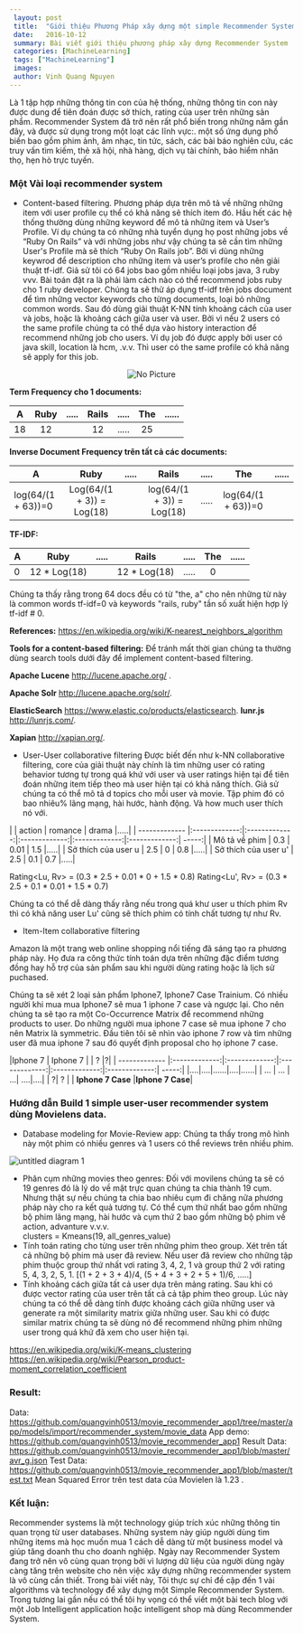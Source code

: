 ```yaml
---
 layout: post
 title:  "Giới thiệu Phương Pháp xây dựng một simple Recommender System dùng Machine Learning."
 date:   2016-10-12
 summary: Bài viết giới thiệu phương pháp xây dựng Recommender System
 categories: [MachineLearning]
 tags: ["MachineLearning"]
 images: 
 author: Vinh Quang Nguyen 
---
```


Là 1 tập hợp những thông tin con của hệ thống, những thông tin con này được dung để tiên đoán được sở thích, rating của user trên những sản phẩm. Recommender System đã trở nên rất phổ biến trong những năm gần đây, và được sử dụng trong một loạt các lĩnh vực:. một số ứng dụng phổ biến bao gồm phim ảnh, âm nhạc, tin tức, sách, các bài báo nghiên cứu, các truy vấn tìm kiếm, thẻ xã hội, nhà hàng, dịch vụ tài chính, bảo hiểm nhân thọ, hẹn hò trực tuyến.

### Một Vài loại recommender system
- Content-based filtering.
Phương pháp dựa trên mô tả về những những item với user profile cụ thể có khả năng sẽ thích item đó. Hầu hết các hệ thống thường dùng những keyword để mô tả những item và User’s Profile. Ví dụ chúng ta có những nhà tuyển dụng họ post những jobs về “Ruby On Rails” và với những jobs như vậy chúng ta sẽ cần tìm những User's Profile mà sẽ thích “Ruby On Rails job”.  Bởi vì dùng những keywrod để description cho những item và user’s profile cho nên giải thuật tf-idf. Giả sử tôi có 64 jobs bao gồm nhiều loại jobs java, 3 ruby vvv. Bài toán đặt ra là phải làm cách nào có thể recommend jobs ruby cho 1 ruby developer. Chúng ta sẽ thử áp dụng tf-idf trên jobs document để tìm những vector keywords cho từng documents, loại bỏ những common words. Sau đó dùng giải thuật K-NN tính khoảng cách của user và jobs, hoặc là khoảng cách giữa user và user. Bởi vì nếu 2 users có the same profile chúng ta có thể dựa vào history interaction để recommend những job cho users. Ví dụ job đó được apply bởi user có java skill, location là hcm, .v.v. Thì user có the same profile có khả năng sẽ apply for this job.
<p align="center">
  <img src="https://cloud.githubusercontent.com/assets/6763141/19277707/d999a4c0-9004-11e6-9456-18e2207003a0.png?raw=true" alt="No Picture"/>
</p>

**Term Frequency cho 1 documents:**

| A        | Ruby           | .....  | Rails  |.....|The|......|
| ------------- |:-------------:|:-------------:|:-------------:|:-------------:|:-------------:| -----:|
| 18      | 12 |  | 12 |.....|25|   |
**Inverse Document Frequency trên tất cả các documents:**

| A        | Ruby           | .....  | Rails  |.....|The|......|
| ------------- |:-------------:|:-------------:|:-------------:|:-------------:|:-------------:| -----:|
| log(64/(1 + 63))=0      | Log(64/(1 + 3)) = Log(18)|    | log(64/(1 + 3)) = Log(18) |.....|log(64/(1 + 63))=0|   |

**TF-IDF:**

| A        | Ruby           | .....  | Rails  |.....|The|......|
| ------------- |:-------------:|:-------------:|:-------------:|:-------------:|:-------------:| -----:|
| 0      | 12 * Log(18) |  | 12 * Log(18) |.....|0|   |

Chúng ta thấy rằng trong 64 docs đều có từ "the, a" cho nên những từ này là common words tf-idf=0 và keywords "rails, ruby" tần số xuất hiện hợp lý tf-idf # 0.

**References:**
https://en.wikipedia.org/wiki/K-nearest_neighbors_algorithm

**Tools for a content-based filtering:**
Để tránh mất thời gian chúng ta thường dùng search tools dưới đây để implement content-based filtering.

**Apache Lucene** http://lucene.apache.org/ .

**Apache Solr** http://lucene.apache.org/solr/.

**ElasticSearch** https://www.elastic.co/products/elasticsearch.
**lunr.js** http://lunrjs.com/.

**Xapian** http://xapian.org/.

- User-User collaborative filtering
Được biết đến như k-NN collaborative filtering, core của giải thuật này chính là tìm những user có rating behavior tương tự trong quá khứ với user và user ratings hiện tại để tiên đoán những item tiếp theo mà user hiện tại có khả năng thích. Giả sử chúng ta có thể mô tả d topics cho mỗi user và movie. Tập phim đó có bao nhiêu% lãng mạng, hài hước, hành động. Và how much user thích nó với.

|         | action           | romance | drama  |.....|
| ------------- |:-------------:|:-------------:|:-------------:|:-------------:|:-------------:| -----:|
| Mô tả về phim     | 0.3 | 0.01  | 1.5 |.....|
| Sở thích của user u     | 2.5 | 0  | 0.8 |.....|
| Sở thích của user u'     | 2.5 | 0.1  | 0.7 |.....|

Rating<Lu, Rv> = (0.3 * 2.5 + 0.01 * 0 + 1.5 * 0.8) 
Rating<Lu', Rv> = (0.3 * 2.5 + 0.1 * 0.01 + 1.5 * 0.7)

Chúng ta có thể dễ dàng thấy rằng nếu trong quá khư user u thích  phim Rv thì có khả năng user Lu' cũng sẽ thích phim có tính chất tương tự như Rv.

- Item-Item collaborative filtering
<p>
Amazon là một trang web online shopping nổi tiếng đã sáng tạo ra phương pháp này. Họ đưa ra công thức tính toán dựa trên những đặc điểm tương đồng hay hỗ trợ của sản phẩm sau khi người dùng rating hoặc là lịch sử puchased.
</p>
<p>
Chúng ta sẽ xét 2 loại sản phẩm Iphone7, Iphone7 Case Trainium. Có nhiều người khi mua mua Iphone7 sẽ mua 1 iphone 7 case và ngược lại. Cho nên chúng ta sẽ tạo ra một Co-Occurrence Matrix để recommend những products to user.  Do những người mua iphone 7 case sẽ mua iphone 7 cho nên Matrix là symmetric. Đầu tiên tôi sẽ nhìn vào iphone 7 row và tìm những user đã mua iphone 7 sau đó quyết định proposal cho họ iphone 7 case.
</p>

|Iphone 7 | Iphone 7           |   | ?  |?|
| ------------- |:-------------:|:-------------:|:-------------:|:-------------:|:-------------:| -----:|
|....|....|......|....|......|
| ... | ... | ...| ....|....|
| ?| ? | | **Iphone 7 Case** |**Iphone 7 Case**|

### Hướng dẫn Build 1 simple user-user recommender system dùng Movielens data.
- Database modeling for Movie-Review app: Chúng ta thấy trong mô hình này một phim có nhiều genres và 1 users có thể reviews trên nhiều phim.

![untitled diagram 1](https://cloud.githubusercontent.com/assets/6763141/19292931/fd911b2a-9049-11e6-8232-a6d65eb117ae.png)

- Phân cụm những movies theo genres:
Đối với movilens chúng ta sẽ có 19 genres đó là lý do về mặt trực quan chúng ta chia thành 19 cụm. Nhưng thật sự nếu chúng ta chia bao nhiêu cụm đi chăng nữa phương pháp này cho ra kết quả tương tự. Có thể cụm thứ nhất bao gồm những bộ phim lãng mạng, hài hước và cụm thứ 2 bao gồm những bộ phim về action, advanture v.v.v.  
clusters = Kmeans(19, all_genres_value)
- Tính toán rating cho từng user trên những phim theo group.
Xét trên tất cả những bộ phim mà user đã review. Nếu user đã review cho những tập phim thuộc group thứ nhất vơi rating 3, 4, 2, 1 và group thứ 2 với rating 5, 4, 3,  2, 5,  1.
[(1 + 2 + 3 + 4)/4, (5 + 4 + 3 + 2 + 5 + 1)/6, …..]
- Tính khoảng cách giữa tất cả user dựa trên mảng rating.
Sau khi có được vector rating của user trên tất cả cả tập phim theo group. Lúc này chúng ta có thể dễ dàng tính được khoảng cách giữa những user và generate ra một similarity matrix giữa những user. Sau khi có được similar matrix chúng ta sẽ dùng nó để recommend những phim những user trong quá khứ đã xem cho user hiện tại.

https://en.wikipedia.org/wiki/K-means_clustering
https://en.wikipedia.org/wiki/Pearson_product-moment_correlation_coefficient

### Result:
Data: https://github.com/quangvinh0513/movie_recommender_app1/tree/master/app/models/import/recommender_system/movie_data
App demo: https://github.com/quangvinh0513/movie_recommender_app1
Result Data: https://github.com/quangvinh0513/movie_recommender_app1/blob/master/avr_g.json
Test Data: https://github.com/quangvinh0513/movie_recommender_app1/blob/master/test.txt
Mean Squared Error trên test data của Movielen là 1.23 .

### Kết luận:
Recommender systems là một technology giúp trích xúc những thông tin quan trọng từ user databases. Những system này giúp người dùng tìm những items mà học muốn mua 1 cách dễ dàng từ một business model và giúp tăng doanh thu cho doanh nghiệp. Ngày nay Recommender System đang trở nên vô cùng quan trọng bởi vì lượng dữ liệu của người dùng ngày càng tăng trên website cho nên việc xây dựng những recommender system là vô cùng cần thiết.
Trong bài viết này, Tôi thực sự chỉ đề cập đến 1 vài algorithms và technology để xây dựng một Simple Recommender System. Trong tương lai gần nếu có thể tôi hy vọng có thể viết một bài tech blog với một Job Intelligent application hoặc intelligent shop mà dùng Recommender System.


